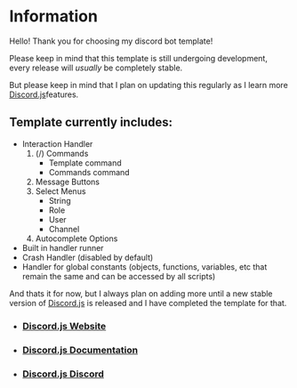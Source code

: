 # Information

Hello! Thank you for choosing my discord bot template!

Please keep in mind that this template is still undergoing development, every release will *usually* be completely stable.

But please keep in mind that I plan on updating this regularly as I learn more [Discord.js](https://discord.js.org/#/)features.

## Template currently includes:
* Interaction Handler
  1. (/) Commands
      * Template command
      * Commands command
  3. Message Buttons
  4. Select Menus
      * String
      * Role
      * User
      * Channel
  5. Autocomplete Options
* Built in handler runner
* Crash Handler (disabled by default)
* Handler for global constants (objects, functions, variables, etc that remain the same and can be accessed by all scripts)

And thats it for now, but I always plan on adding more until a new stable version of [Discord.js](https://discord.js.org/#/) is released and I have completed the template for that.


* ### [Discord.js Website](https://discord.js.org/#/)
* ### [Discord.js Documentation](https://discord.js.org/#/docs/discord.js/14.7.1/general/welcome)
* ### [Discord.js Discord](https://discord.com/invite/djs)
